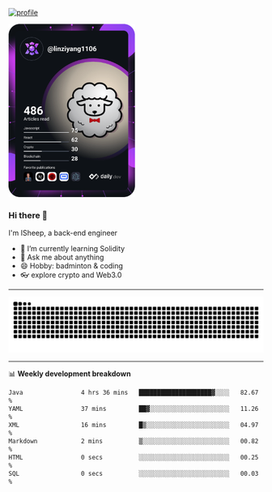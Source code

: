 [![profile](https://user-images.githubusercontent.com/54968314/208005045-e4b42f3b-833d-4242-bfcc-e764865553a2.svg)](https://www.calligrapher.ai/)

<a href="https://app.daily.dev/linziyang1106"><img src="/devcard.png" width="250" alt="ISheep's Dev Card"/></a>

### Hi there 🐏

I'm ISheep, a back-end engineer

- 🔭 I’m currently learning Solidity
- 💬 Ask me about anything
- 😄 Hobby: badminton & coding
- 👓 explore crypto and Web3.0

-------

![](https://raw.githubusercontent.com/ISheepp/ISheepp/output/github-contribution-grid-snake.svg)

-------

📊 **Weekly development breakdown**
<!--START_SECTION:waka-->

```text
Java                4 hrs 36 mins   ████████████████████▓░░░░   82.67 %
YAML                37 mins         ██▓░░░░░░░░░░░░░░░░░░░░░░   11.26 %
XML                 16 mins         █▒░░░░░░░░░░░░░░░░░░░░░░░   04.97 %
Markdown            2 mins          ▒░░░░░░░░░░░░░░░░░░░░░░░░   00.82 %
HTML                0 secs          ░░░░░░░░░░░░░░░░░░░░░░░░░   00.25 %
SQL                 0 secs          ░░░░░░░░░░░░░░░░░░░░░░░░░   00.03 %
```

<!--END_SECTION:waka-->
